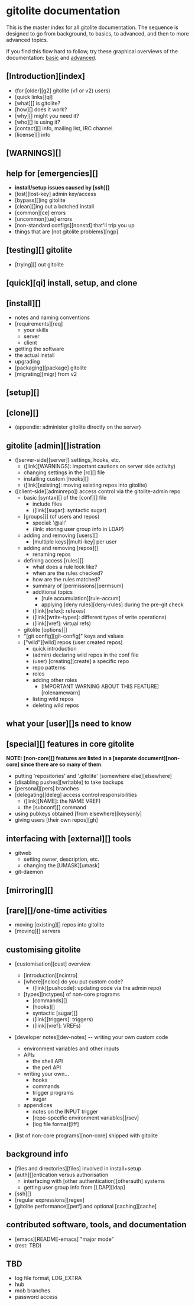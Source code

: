 # gitolite documentation

This is the master index for all gitolite documentation.  The sequence is
designed to go from background, to basics, to advanced, and then to more
advanced topics.

If you find this flow hard to follow, try these graphical overviews of the
documentation: [basic][] and [advanced][].

[basic]: basic.html
[advanced]: advanced.html

## [Introduction][index]

  * (for [older][g2] gitolite (v1 or v2) users)
  * [quick links][ql]
  * [what][] is gitolite?
  * [how][] does it work?
  * [why][] might you need it?
  * [who][] is using it?
  * [contact][] info, mailing list, IRC channel
  * [license][] info

## [WARNINGS][]

## help for [emergencies][]

  * **install/setup issues caused by [ssh][]**
  * [lost][lost-key] admin key/access
  * [bypass][]ing gitolite
  * [clean][]ing out a botched install
  * [common][ce] errors
  * [uncommon][ue] errors
  * [non-standard configs][nonstd] that'll trip you up
  * things that are [not gitolite problems][ngp]


## [testing][] gitolite
  * [trying][] out gitolite


## [quick][qi] install, setup, and clone


## [install][]

  * notes and naming conventions
  * [requirements][req]
      * your skills
      * server
      * client
  * getting the software
  * the actual install
  * upgrading
  * [packaging][package] gitolite
  * [migrating][migr] from v2

## [setup][]


## [clone][]
  * (appendix: administer gitolite directly on the server)


## gitolite [admin][]istration

  * ([server-side][server]) settings, hooks, etc.
      * ([link][WARNINGS]: important cautions on server side activity)
      * changing settings in the [rc][] file
      * installing custom [hooks][]
      * ([link][existing]: moving existing repos into gitolite)
  * ([client-side][adminrepo]) access control via the gitolite-admin repo
      * basic [syntax][] of the [conf][] file
          * include files
          * ([link][sugar]: syntactic sugar)
      * [groups][] (of users and repos)
          * special: '@all'
          * (link: storing user group info in LDAP)
      * adding and removing [users][]
          * [multiple keys][multi-key] per user
      * adding and removing [repos][]
          * renaming repos
      * defining access [rules][]
          * what does a rule look like?
          * when are the rules checked?
          * how are the rules matched?
          * summary of [permissions][permsum]
          * additional topics
              * [rule accumulation][rule-accum]
              * applying [deny rules][deny-rules] during the pre-git check
          * ([link][refex]: refexes)
          * ([link][write-types]: different types of write operations)
          * ([link][vref]: virtual refs)
      * gitolite [options][]
      * "[git config][git-config]" keys and values
      * ["wild"][wild] repos (user created repos)
          * quick introduction
          * (admin) declaring wild repos in the conf file
          * (user) [creating][create] a specific repo
          * repo patterns
          * roles
          * adding other roles
              * [IMPORTANT WARNING ABOUT THIS FEATURE][rolenamewarn]
          * listing wild repos
          * deleting wild repos

## what your [user][]s need to know


## [special][] features in core gitolite

**NOTE: [non-core][] features are listed in a [separate document][non-core]
since there are so many of them**.

  * putting 'repositories' and '.gitolite' [somewhere else][elsewhere]
  * [disabling pushes][writable] to take backups
  * [personal][pers] branches
  * [delegating][deleg] access control responsibilities
      * ([link][NAME]: the NAME VREF)
      * the [subconf][] command
  * using pubkeys obtained [from elsewhere][keysonly]
  * giving users [their own repos][gh]

## interfacing with [external][] tools

  * gitweb
      * setting owner, description, etc.
      * changing the [UMASK][umask]
  * git-daemon

## [mirroring][]


## [rare][]/one-time activities

  * moving [existing][] repos into gitolite
  * [moving][] servers

## customising gitolite

  * [customisation][cust] overview
      * [introduction][ncintro]
      * [where][ncloc] do you put custom code?
          * ([link][pushcode]: updating code via the admin repo)
      * [types][nctypes] of non-core programs
          * [commands][]
          * [hooks][]
          * syntactic [sugar][]
          * ([link][triggers]: triggers)
          * ([link][vref]: VREFs)

  * [developer notes][dev-notes] -- writing your own custom code
      * environment variables and other inputs
      * APIs
          * the shell API
          * the perl API
      * writing your own...
          * hooks
          * commands
          * trigger programs
          * sugar
      * appendices
          * notes on the INPUT trigger
          * [repo-specific environment variables][rsev]
          * [log file format][lff]

  * [list of non-core programs][non-core] shipped with gitolite

## background info

  * [files and directories][files] involved in install+setup
  * [auth][]entication versus authorisation
      * interfacing with [other authentication][otherauth] systems
      * getting user group info from [LDAP][ldap]
  * [ssh][]
  * [regular expressions][regex]
  * [gitolite performance][perf] and optional [caching][cache]

## contributed software, tools, and documentation

  * [emacs][README-emacs] "major mode"
  * (rest: TBD)

## TBD

  * log file format, LOG_EXTRA
  * hub
  * mob branches
  * password access
